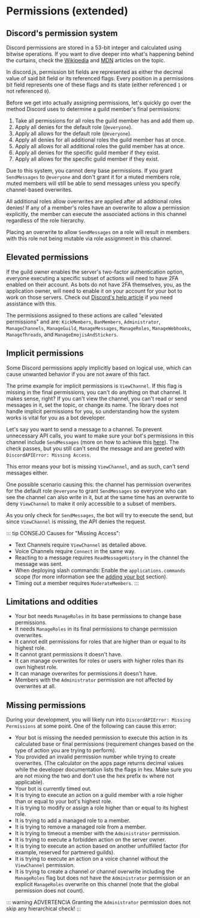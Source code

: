 # Permissions (extended)

## Discord's permission system

Discord permissions are stored in a 53-bit integer and calculated using bitwise operations. If you want to dive deeper into what's happening behind the curtains, check the [Wikipedia](https://en.wikipedia.org/wiki/Bit_field) and [MDN](https://developer.mozilla.org/en-US/docs/Web/JavaScript/Reference/Operators/Bitwise_Operators) articles on the topic.

In discord.js, permission bit fields are represented as either the decimal value of said bit field or its referenced flags.
Every position in a permissions bit field represents one of these flags and its state (either referenced `1` or not referenced `0`).

Before we get into actually assigning permissions, let's quickly go over the method Discord uses to determine a guild member's final permissions:

1. Take all permissions for all roles the guild member has and add them up.
2. Apply all denies for the default role (`@everyone`).
3. Apply all allows for the default role (`@everyone`).
4. Apply all denies for all additional roles the guild member has at once.
5. Apply all allows for all additional roles the guild member has at once.
6. Apply all denies for the specific guild member if they exist.
7. Apply all allows for the specific guild member if they exist.

Due to this system, you cannot deny base permissions. If you grant `SendMessages` to `@everyone` and don't grant it for a muted members role, muted members will still be able to send messages unless you specify channel-based overwrites.

All additional roles allow overwrites are applied after all additional roles denies! If any of a member's roles have an overwrite to allow a permission explicitly, the member can execute the associated actions in this channel regardless of the role hierarchy. 

Placing an overwrite to allow `SendMessages` on a role will result in members with this role not being mutable via role assignment in this channel.

## Elevated permissions

If the guild owner enables the server's two-factor authentication option, everyone executing a specific subset of actions will need to have 2FA enabled on their account. As bots do not have 2FA themselves, you, as the application owner, will need to enable it on your account for your bot to work on those servers.
Check out [Discord's help article](https://support.discord.com/hc/articles/219576828) if you need assistance with this.

The permissions assigned to these actions are called "elevated permissions" and are: 
`KickMembers`, `BanMembers`, `Administrator`, `ManageChannels`, `ManageGuild`, `ManageMessages`, `ManageRoles`, `ManageWebhooks`, `ManageThreads`, and `ManageEmojisAndStickers`.

## Implicit permissions

Some Discord permissions apply implicitly based on logical use, which can cause unwanted behavior if you are not aware of this fact.

The prime example for implicit permissions is `ViewChannel`. If this flag is missing in the final permissions, you can't do anything on that channel. It makes sense, right? If you can't view the channel, you can't read or send messages in it, set the topic, or change its name.
The library does not handle implicit permissions for you, so understanding how the system works is vital for you as a bot developer.

Let's say you want to send a message to a channel. To prevent unnecessary API calls, you want to make sure your bot's permissions in this channel include `SendMessages` (more on how to achieve this [here](/popular-topics/permissions.md#checking-for-permissions)). The check passes, but you still can't send the message and are greeted with `DiscordAPIError: Missing Access`.

This error means your bot is missing `ViewChannel`, and as such, can't send messages either.

One possible scenario causing this: the channel has permission overwrites for the default role `@everyone` to grant `SendMessages` so everyone who can see the channel can also write in it, but at the same time has an overwrite to deny `ViewChannel` to make it only accessible to a subset of members.

As you only check for `SendMessages`, the bot will try to execute the send, but since `ViewChannel` is missing, the API denies the request.

::: tip CONSEJO
Causes for "Missing Access":
- Text Channels require `ViewChannel` as detailed above.
- Voice Channels require `Connect` in the same way.
- Reacting to a message requires `ReadMessageHistory` in the channel the message was sent.
- When deploying slash commands: Enable the `applications.commands` scope (for more information see the [adding your bot](/preparations/adding-your-bot-to-servers) section).
- Timing out a member requires `ModerateMembers`.
:::

## Limitations and oddities

- Your bot needs `ManageRoles` in its base permissions to change base permissions.
- It needs `ManageRoles` in its final permissions to change permission overwrites.
- It cannot edit permissions for roles that are higher than or equal to its highest role.
- It cannot grant permissions it doesn't have.
- It can manage overwrites for roles or users with higher roles than its own highest role.
- It can manage overwrites for permissions it doesn't have.
- Members with the `Administrator` permission are not affected by overwrites at all.

## Missing permissions

During your development, you will likely run into `DiscordAPIError: Missing Permissions` at some point. One of the following can cause this error:

- Your bot is missing the needed permission to execute this action in its calculated base or final permissions (requirement changes based on the type of action you are trying to perform).
- You provided an invalid permission number while trying to create overwrites. (The calculator on the apps page returns decimal values while the developer documentation lists the flags in hex. Make sure you are not mixing the two and don't use the hex prefix `0x` where not applicable).
- Your bot is currently timed out.
- It is trying to execute an action on a guild member with a role higher than or equal to your bot's highest role.
- It is trying to modify or assign a role higher than or equal to its highest role.
- It is trying to add a managed role to a member.
- It is trying to remove a managed role from a member.
- It is trying to timeout a member with the `Administrator` permission.
- It is trying to execute a forbidden action on the server owner.
- It is trying to execute an action based on another unfulfilled factor (for example, reserved for partnered guilds).
- It is trying to execute an action on a voice channel without the `ViewChannel` permission.
- It is trying to create a channel or channel overwrite including the `ManageRoles` flag but does not have the `Administrator` permission or an explicit `ManageRoles` overwrite on this channel (note that the global permission does not count).

::: warning ADVERTENCIA
Granting the `Administrator` permission does not skip any hierarchical check!
:::
